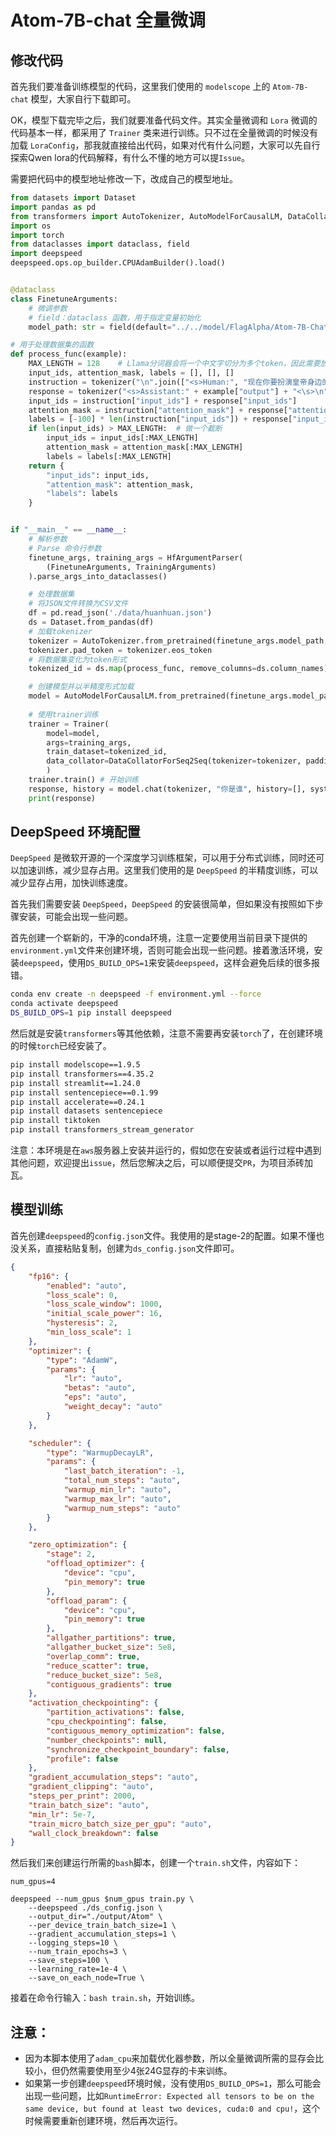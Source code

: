 # Atom-7B-chat 全量微调

## 修改代码

首先我们要准备训练模型的代码，这里我们使用的 `modelscope` 上的 `Atom-7B-chat` 模型，大家自行下载即可。

OK，模型下载完毕之后，我们就要准备代码文件。其实全量微调和 `Lora` 微调的代码基本一样，都采用了 `Trainer` 类来进行训练。只不过在全量微调的时候没有加载 `LoraConfig`，那我就直接给出代码，如果对代有什么问题，大家可以先自行探索Qwen lora的代码解释，有什么不懂的地方可以提`Issue`。

需要把代码中的模型地址修改一下，改成自己的模型地址。

```python
from datasets import Dataset
import pandas as pd
from transformers import AutoTokenizer, AutoModelForCausalLM, DataCollatorForSeq2Seq, TrainingArguments, HfArgumentParser, Trainer
import os
import torch
from dataclasses import dataclass, field
import deepspeed
deepspeed.ops.op_builder.CPUAdamBuilder().load()


@dataclass
class FinetuneArguments:
    # 微调参数
    # field：dataclass 函数，用于指定变量初始化
    model_path: str = field(default="../../model/FlagAlpha/Atom-7B-Chat/")

# 用于处理数据集的函数
def process_func(example):
    MAX_LENGTH = 128    # Llama分词器会将一个中文字切分为多个token，因此需要放开一些最大长度，保证数据的完整性
    input_ids, attention_mask, labels = [], [], []
    instruction = tokenizer("\n".join(["<s>Human:", "现在你要扮演皇帝身边的女人--甄嬛，请以甄嬛口吻回答用户问题：" + example["instruction"] + example["input"] + "</s>\n"]).strip(), add_special_tokens=False)  # add_special_tokens 不在开头加 special_tokens
    response = tokenizer("<s>Assistant:" + example["output"] + "<\s>\n", add_special_tokens=False)
    input_ids = instruction["input_ids"] + response["input_ids"]
    attention_mask = instruction["attention_mask"] + response["attention_mask"]
    labels = [-100] * len(instruction["input_ids"]) + response["input_ids"]
    if len(input_ids) > MAX_LENGTH:  # 做一个截断
        input_ids = input_ids[:MAX_LENGTH]
        attention_mask = attention_mask[:MAX_LENGTH]
        labels = labels[:MAX_LENGTH]
    return {
        "input_ids": input_ids,
        "attention_mask": attention_mask,
        "labels": labels
    }


if "__main__" == __name__:
    # 解析参数
    # Parse 命令行参数
    finetune_args, training_args = HfArgumentParser(
        (FinetuneArguments, TrainingArguments)
    ).parse_args_into_dataclasses()

    # 处理数据集
    # 将JSON文件转换为CSV文件
    df = pd.read_json('./data/huanhuan.json')
    ds = Dataset.from_pandas(df)
    # 加载tokenizer
    tokenizer = AutoTokenizer.from_pretrained(finetune_args.model_path, use_fast=False, trust_remote_code=True)
    tokenizer.pad_token = tokenizer.eos_token
    # 将数据集变化为token形式
    tokenized_id = ds.map(process_func, remove_columns=ds.column_names)

    # 创建模型并以半精度形式加载
    model = AutoModelForCausalLM.from_pretrained(finetune_args.model_path, trust_remote_code=True, torch_dtype=torch.half, device_map={"": int(os.environ.get("LOCAL_RANK") or 0)})
    
    # 使用trainer训练
    trainer = Trainer(
        model=model,
        args=training_args,
        train_dataset=tokenized_id,
        data_collator=DataCollatorForSeq2Seq(tokenizer=tokenizer, padding=True),
        )
    trainer.train() # 开始训练
    response, history = model.chat(tokenizer, "你是谁", history=[], system="现在你要扮演皇帝身边的女人--甄嬛.")
    print(response)
```

## DeepSpeed 环境配置

`DeepSpeed` 是微软开源的一个深度学习训练框架，可以用于分布式训练，同时还可以加速训练，减少显存占用。这里我们使用的是 `DeepSpeed` 的半精度训练，可以减少显存占用，加快训练速度。

首先我们需要安装 `DeepSpeed`，`DeepSpeed` 的安装很简单，但如果没有按照如下步骤安装，可能会出现一些问题。

首先创建一个崭新的，干净的conda环境，注意一定要使用当前目录下提供的`environment.yml`文件来创建环境，否则可能会出现一些问题。接着激活环境，安装`deepspeed`，使用`DS_BUILD_OPS=1`来安装`deepspeed`，这样会避免后续的很多报错。

```bash
conda env create -n deepspeed -f environment.yml --force
conda activate deepspeed 
DS_BUILD_OPS=1 pip install deepspeed
```

然后就是安装`transformers`等其他依赖，注意不需要再安装`torch`了，在创建环境的时候`torch`已经安装了。

```bash
pip install modelscope==1.9.5
pip install transformers==4.35.2
pip install streamlit==1.24.0
pip install sentencepiece==0.1.99
pip install accelerate==0.24.1
pip install datasets sentencepiece
pip install tiktoken
pip install transformers_stream_generator
```

注意：本环境是在`aws`服务器上安装并运行的，假如您在安装或者运行过程中遇到其他问题，欢迎提出`issue`，然后您解决之后，可以顺便提交`PR`，为项目添砖加瓦。

## 模型训练

首先创建`deepspeed`的`config.json`文件。我使用的是stage-2的配置。如果不懂也没关系，直接粘贴复制，创建为`ds_config.json`文件即可。

```json
{
    "fp16": {
        "enabled": "auto",
        "loss_scale": 0,
        "loss_scale_window": 1000,
        "initial_scale_power": 16,
        "hysteresis": 2,
        "min_loss_scale": 1
    },
    "optimizer": {
        "type": "AdamW",
        "params": {
            "lr": "auto",
            "betas": "auto",
            "eps": "auto",
            "weight_decay": "auto"
        }
    },

    "scheduler": {
        "type": "WarmupDecayLR",
        "params": {
            "last_batch_iteration": -1,
            "total_num_steps": "auto",
            "warmup_min_lr": "auto",
            "warmup_max_lr": "auto",
            "warmup_num_steps": "auto"
        }
    },

    "zero_optimization": {
        "stage": 2,
        "offload_optimizer": {
            "device": "cpu",
            "pin_memory": true
        },
        "offload_param": {
            "device": "cpu",
            "pin_memory": true
        },
        "allgather_partitions": true,
        "allgather_bucket_size": 5e8,
        "overlap_comm": true,
        "reduce_scatter": true,
        "reduce_bucket_size": 5e8,
        "contiguous_gradients": true
    },
    "activation_checkpointing": {
        "partition_activations": false,
        "cpu_checkpointing": false,
        "contiguous_memory_optimization": false,
        "number_checkpoints": null,
        "synchronize_checkpoint_boundary": false,
        "profile": false
    },
    "gradient_accumulation_steps": "auto",
    "gradient_clipping": "auto",
    "steps_per_print": 2000,
    "train_batch_size": "auto",
    "min_lr": 5e-7,
    "train_micro_batch_size_per_gpu": "auto",
    "wall_clock_breakdown": false
}
```
然后我们来创建运行所需的`bash`脚本，创建一个`train.sh`文件，内容如下：

```shell
num_gpus=4

deepspeed --num_gpus $num_gpus train.py \
    --deepspeed ./ds_config.json \
    --output_dir="./output/Atom" \
    --per_device_train_batch_size=1 \
    --gradient_accumulation_steps=1 \
    --logging_steps=10 \
    --num_train_epochs=3 \
    --save_steps=100 \
    --learning_rate=1e-4 \
    --save_on_each_node=True \
```

接着在命令行输入：`bash train.sh`，开始训练。

## 注意： 
    
- 因为本脚本使用了`adam_cpu`来加载优化器参数，所以全量微调所需的显存会比较小，但仍然需要使用至少4张24G显存的卡来训练。
- 如果第一步创建`deepspeed`环境时候，没有使用`DS_BUILD_OPS=1`，那么可能会出现一些问题，比如`RuntimeError: Expected all tensors to be on the same device, but found at least two devices, cuda:0 and cpu!`，这个时候需要重新创建环境，然后再次运行。
